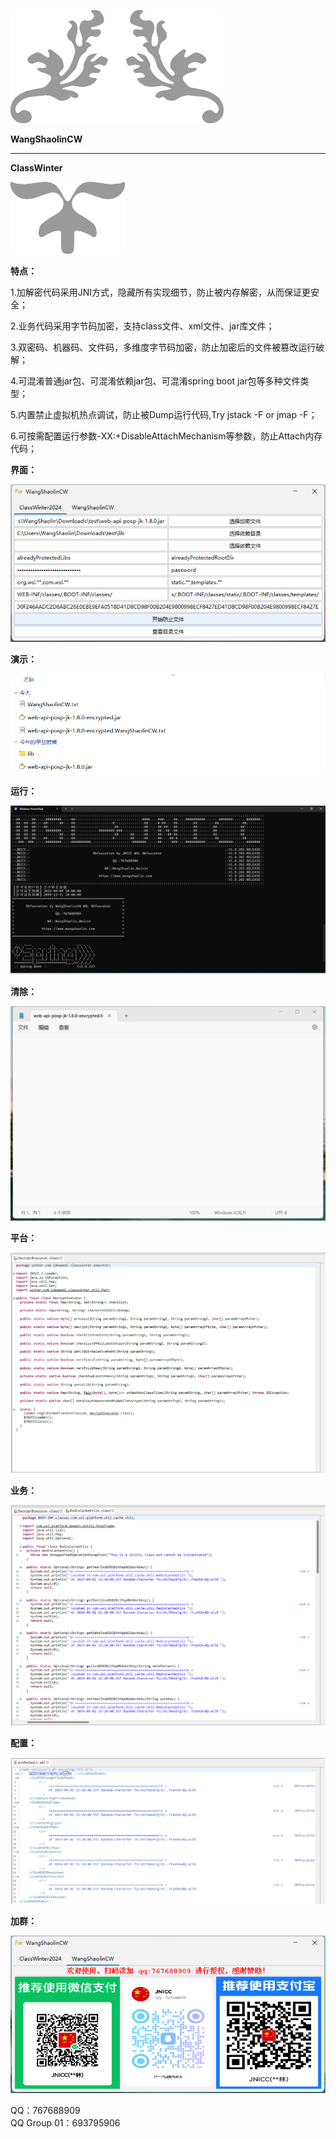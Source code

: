 ![](media/000c259394997a4a2be1e2b11465b55d.png)

**WangShaolinCW**

***

**ClassWinter**

![](media/4c59838c9f143479b57b507ef750274d.png)

**特点：**

1.加解密代码采用JNI方式，隐藏所有实现细节，防止被内存解密，从而保证更安全；

2.业务代码采用字节码加密，支持class文件、xml文件、jar库文件；

3.双密码、机器码、文件码，多维度字节码加密，防止加密后的文件被篡改运行破解；

4.可混淆普通jar包、可混淆依赖jar包、可混淆spring boot jar包等多种文件类型；

5.内置禁止虚拟机热点调试，防止被Dump运行代码,Try jstack -F or jmap -F；

6.可按需配置运行参数-XX:+DisableAttachMechanism等参数，防止Attach内存代码；

**界面：**

![](media/96ff87c0ac5ebc782de8ea7d1f2c1619.png)

**演示：**

![](media/846ee0c657d13e4fc092c30b515767b2.png)

**运行：**

![](media/9362f096ba13f9ceaa1474896f6ae363.png)

**清除：**

![](media/96722e10503520e8226a1945b029bef7.png)

**平台：**

![](media/880ca096ae1521450240feedd0c09734.png)

**业务：**

![](media/0d9951ba6e26a33f3085f901b3165179.png)

**配置：**

![](media/4b56f9ea3cfd4c9d8591bb10242daeab.png)

**加群：**

![](media/382c727b570d60839fee850ef78b218e.png)

QQ：767688909  
QQ Group 01：693795906
